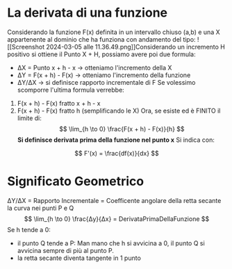 # La derivata di una funzione
Considerando la funzione F(x) definita in un intervallo chiuso (a,b) e una X appartenente al dominio che ha funziona con andamento del tipo:
![[Screenshot 2024-03-05 alle 11.36.49.png]]Considerando un incremento H positivo si ottiene il Punto X + H, possiamo avere poi due formula: 
- ΔX = Punto x + h - x -> otteniamo l'incremento della X
- ΔY = F(x + h) - F(x) -> otteniamo l'incremento della funzione
- ΔY/ΔX -> si definisce rapporto incrementale di F 
Se volessimo scomporre l'ultima formula verrebbe:
1) F(x + h) - F(x) fratto x + h - x
2) F(x + h) - F(x) fratto h (semplificando le X)
Ora, se esiste ed è FINITO il limite di:
$$
\lim_{h \to 0} \frac{F(x + h) - F(x)}{h}
$$
**Si definisce derivata prima della funzione nel punto x**
Si indica con:

$$
F'(x) = \frac{df(x)}{dx}
$$

# Significato Geometrico
ΔY/ΔX = Rapporto Incrementale = Coefficente angolare della retta secante la curva nei punti P e Q
$$
\lim_{h \to 0} \frac{Δy}{Δx} = DerivataPrimaDellaFunzione
$$
Se h tende a 0:
- il punto Q tende a P: Man mano che h si avvicina a 0, il punto Q si avvicina sempre di più al punto P.
- la retta secante diventa tangente in 1 punto